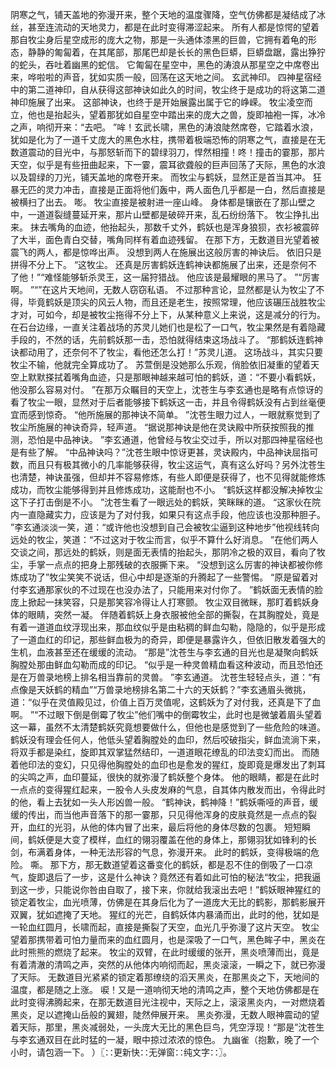 阴寒之气，铺天盖地的弥漫开来，整个天地的温度骤降，空气仿佛都是凝结成了冰丝，甚至连流动的天地灵力，都是在此时变得滞涩起来。
所有人都是惊愕的望着那自牧尘身后星空成形的庞大之物，那是一头通体漆黑的巨兽，它拥有着龟的形态，静静的匍匐着，在其尾部，那尾巴却是长长的黑色巨蟒，巨蟒盘踞，露出狰狞的蛇头，吞吐着幽黑的蛇信。
它匍匐在星空中，黑色的涛浪从那星空之中席卷出来，哗啦啦的声音，犹如实质一般，回荡在这天地之间。
玄武神印。
四神星宿经中的第二道神印，自从获得这部神诀如此久的时间，牧尘终于是成功的将这第二道神印施展了出来。
这部神诀，也终于是开始展露出属于它的峥嵘。
牧尘凌空而立，他也是抬起头，望着那犹如自星空中踏出来的庞大之兽，旋即袖袍一挥，冰冷之声，响彻开来：“去吧。
”哞！玄武长啸，黑色的涛浪陡然席卷，它踏着水浪，犹如是化为了一道千丈庞大的黑色水柱，携带着极端恐怖的阴寒之气，直接是在无数道震动的目光中，与那怒斩而下的碧绿羽刀，悍然相撞！咚！撞击的霎那，那片天空，似乎是有些扭曲起来，下一霎，震耳欲聋般的巨声回荡了天际，黑色的水浪以及碧绿的刀光，铺天盖地的席卷开来。
而牧尘与鹤妖，显然正是首当其冲。
狂暴无匹的灵力冲击，直接是正面将他们轰中，两人面色几乎都是一白，然后直接是被横扫了出去。
嘭。
牧尘直接是被射进一座山峰。
身体都是镶嵌在了那山壁之中，一道道裂缝蔓延开来，那片山壁都是破碎开来，乱石纷纷落下。
牧尘挣扎出来。
抹去嘴角的血迹，他抬起头，那数千丈外，鹤妖也是浑身狼狈，衣衫被震碎了大半，面色青白交替，嘴角同样有着血迹残留。
在那下方，无数道目光望着被震飞的两人，都是惊哗出声。
没想到两人在施展出这般厉害的神诀后。
依旧只是拼得不分上下。
“这牧尘。
还真是厉害鹤妖连鹤神诀都施展了出来，还是奈何不了他！”“难怪能够斩杀灵王，这一届狩猎战。
他应该是最耀眼的黑马了。
”“厉害啊。
”“”在这片天地间，无数人窃窃私语。
不过那种言论，显然都是认为牧尘了不得，毕竟鹤妖是顶尖的风云人物，而且还是老生，按照常理，他应该碾压战胜牧尘才对，可如今，却是被牧尘拖得不分上下，从某种意义上来说，这是减分的行为。
在石台边缘，一直关注着战场的苏灵儿她们也是松了一口气，牧尘果然是有着隐藏手段的，不然的话，先前鹤妖那一击，恐怕就得结束这场战斗了。
“那鹤妖连鹤神诀都动用了，还奈何不了牧尘，看他还怎么打！”苏灵儿道。
这场战斗，其实只要牧尘不输，他就完全算成功了。
苏萱倒是没她那么乐观，俏脸依旧凝重的望着天空上默默搽拭着嘴角血迹，只是那眼神越来越可怕的鹤妖，道：“不要小看鹤妖，他没那么容易对付。
”在那万众瞩目的天空上，沈苍生与李玄通也是略有点惊讶的看了牧尘一眼，显然对于后者能够接下鹤妖这一击，并且令得鹤妖没有占到丝毫便宜而感到惊奇。
“他所施展的那神诀不简单。
”沈苍生眼力过人，一眼就察觉到了牧尘所施展的神诀奇异，轻声道。
“据说那神诀是他在灵诀殿中所获按照我的推测，恐怕是中品神诀。
”李玄通道，他曾经与牧尘交过手，所以对那四神星宿经也是有些了解。
“中品神诀吗？”沈苍生眼中惊讶更甚，灵诀殿内，中品神诀屈指可数，而且只有极其微小的几率能够获得，牧尘这运气，真有这么好吗？另外沈苍生也清楚，神诀虽强，但却并不容易修炼，有些人即便是获得了，也不见得就能修炼成功，而牧尘能够得到并且修炼成功，这能耐也不小。
“鹤妖这样都没解决掉牧尘这下子打击倒是不小。
”沈苍生看了一眼远处的鹤妖，笑眯眯的道。
“这家伙在院内一直隐藏实力，应该是为了对付我，如果只有这点手段，他应该也没那种胆子。
”李玄通淡淡一笑，道：“或许他也没想到自己会被牧尘逼到这种地步”他视线转向远处的牧尘，笑道：“不过这对于牧尘而言，似乎不算什么好消息。
”在他们两人交谈之间，那远处的鹤妖，则是面无表情的抬起头，那阴冷之极的双目，看向了牧尘，手掌一点点的把身上那残破的衣服撕下来。
“没想到这么厉害的神诀都被你修炼成功了”牧尘笑笑不说话，但心中却是逐渐的升腾起了一些警惕。
“原是留着对付李玄通那家伙的不过现在也没办法了，只能用来对付你了。
”鹤妖面无表情的脸庞上掀起一抹笑容，只是那笑容冷得让人打寒颤。
牧尘双目微眯，那盯着鹤妖身体的眼睛，突然一凝。
伴随着鹤妖上身衣服被他全部的撕裂，在其胸膛处，竟是有着一道道血纹浮现出来，那血纹似乎是由粘稠的鲜血勾勒，隐隐的，似乎是形成了一道血红的印记，那些鲜血极为的奇异，即便是暴露许久，但依旧散发着强大的生机，血液甚至还在缓缓的流动。
“那是”沈苍生与李玄通的目光也是凝聚向鹤妖胸膛处那由鲜血勾勒而成的印记。
“似乎是一种灵兽精血看这种波动，而且恐怕还是在万兽录地榜上排名相当靠前的灵兽。
”李玄通道。
沈苍生轻轻点头，道：“有点像是天妖鹤的精血”“万兽录地榜排名第二十六的天妖鹤？”李玄通眉头微挑，道：“似乎在灵值殿见过，价值上百万灵值呢，这鹤妖为了对付我，还真是下了血啊。
”“不过眼下倒是倒霉了牧尘”他们嘴中的倒霉牧尘，此时也是微皱着眉头望着这一幕，虽然不太清楚鹤妖究竟想要做什么，但他也是感觉到了一些危险的味道。
鹤妖没有理会任何人，他低头望着胸膛处的血印，然后咬破指尖，鲜血流淌下来，将双手都是染红，旋即其双掌猛然结印，一道道眼花缭乱的印法变幻而出。
而随着他印法的变幻，只见得他胸膛处的血印也是愈发的猩红，旋即竟是爆发出了刺耳的尖鸣之声，血印蔓延，很快的就弥漫了鹤妖整个身体。
他的眼睛，都是在此时一点点的变得猩红起来，一股令人头皮发麻的气息，自其体内散发而出，令得此时的他，看上去犹如一头人形凶兽一般。
“鹤神诀，鹤神降！”鹤妖嘶哑的声音，缓缓的传出，而当他声音落下的那一霎那，只见得他浑身的皮肤竟然是一点点的裂开，血红的光羽，从他的体内冒了出来，最后将他的身体尽数的包裹。
短短瞬间，鹤妖便是大变了模样，血红的翎羽覆盖在他的身体上，那翎羽犹如锋利的长剑，布满着身体，一种无法形容的气息，弥漫开来。
此时的鹤妖，变得极端的危险。
嘶。
那下方，那无数道望着这番变化的鹤妖，都是忍不住的倒吸了一口凉气，旋即退后了一步，这是什么神诀？竟然还有着如此可怕的秘法“牧尘，把我逼到这一步，只能说你咎由自取了，接下来，你就给我滚出去吧！”鹤妖眼神猩红的锁定着牧尘，血光喷薄，仿佛是在其身后化为了一道庞大无比的鹤影，那鹤影展开双翼，犹如遮掩了天地。
猩红的光芒，自鹤妖体内暴涌而出，此时的他，犹如是一轮血红圆月，长啸而起，直接是撕裂了天空，血光几乎弥漫了这片天空。
牧尘望着那携带着可怕力量而来的血红圆月，也是深吸了一口气，黑色眸子中，黑炎在此时熊熊的燃烧了起来。
牧尘的双臂，在此时缓缓的张开，黑炎喷薄而出，竟是有着清澈的清鸣之声，突然的从他体内响彻而起，黑炎滚滚，一瞬之下，就已弥漫了天际。
无数道目光紧紧的锁定着那缭绕的滔天黑炎，在那黑炎之下，天地间的温度，都是随之上涨。
唳！又是一道响彻天地的清鸣之声，整个天地仿佛都是在此时变得沸腾起来，在那无数道目光注视中，天际之上，滚滚黑炎内，一对燃烧着黑炎，足以遮掩山岳般的翼翅，陡然伸展开来。
黑炎弥漫，无数人眼神震动的望着天际，那里，黑炎减弱处，一头庞大无比的黑色巨鸟，凭空浮现！“那是”沈苍生与李玄通双目在此时猛的一凝，眼中掠过浓浓的惊色。
九幽雀（抱歉，晚了一个小时，请包涵一下。
）〖∷更新快∷无弹窗∷纯文字∷〗。

